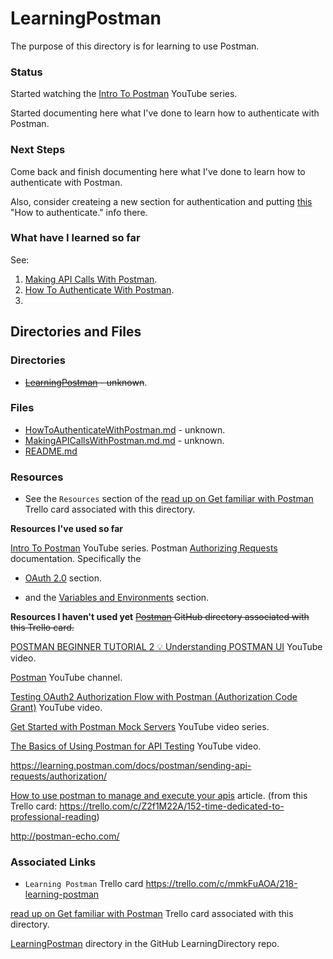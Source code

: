 # LearningPostman

The purpose of this directory is for learning to use Postman.

### Status
Started watching the [Intro To Postman](https://www.youtube.com/playlist?list=PLM-7VG-sgbtAgGq_pef5y_ruIUBPpUgNJ) YouTube series.

Started documenting here what I've done to learn how to authenticate with Postman.

### Next Steps
Come back and finish documenting here what I've done to learn how to authenticate with Postman.

Also, consider createing a new section for authentication and putting [this](https://github.com/JamieBort/LearningDirectory/tree/master/Postman/LearningPostman#what-have-i-learned-so-far) "How to authenticate." info there.

### What have I learned so far
See:
1. [Making API Calls With Postman](https://github.com/JamieBort/LearningDirectory/blob/master/Postman/LearningPostman/MakingAPICallsWithPostman.md).
2. [How To Authenticate With Postman](https://github.com/JamieBort/LearningDirectory/blob/master/Postman/LearningPostman/HowToAuthenticateWithPostman.md).
3. 

## Directories and Files
### Directories
* ~~[LearningPostman](https://github.com/JamieBort/LearningDirectory/tree/master/Postman/LearningPostman) - unknown~~.

### Files
* [HowToAuthenticateWithPostman.md](https://github.com/JamieBort/LearningDirectory/blob/master/Postman/LearningPostman/HowToAuthenticateWithPostman.md) - unknown.
* [MakingAPICallsWithPostman.md.md](https://github.com/JamieBort/LearningDirectory/blob/master/Postman/LearningPostman/MakingAPICallsWithPostman.md) - unknown.
* [README.md](https://github.com/JamieBort/LearningDirectory/tree/master/Postman/LearningPostman)

### Resources

* See the `Resources` section of the
[read up on Get familiar with Postman](https://trello.com/c/mmkFuAOA/218-read-up-on-get-familiar-with-postman) Trello card associated with this directory.

**Resources I've used so far**

[Intro To Postman](https://www.youtube.com/playlist?list=PLM-7VG-sgbtAgGq_pef5y_ruIUBPpUgNJ) YouTube series.
Postman [Authorizing Requests](https://learning.postman.com/docs/sending-requests/authorization/) documentation. Specifically the

* [OAuth 2.0](https://learning.postman.com/docs/sending-requests/authorization/#oauth-20) section.

* and the [Variables and Environments](https://learning.postman.com/docs/postman/variables-and-environments/variables/) section.

**Resources I haven't used yet**
~~[Postman](https://github.com/JamieBort/LearningDirectory/tree/master/Postman) GitHub directory associated with this Trello card.~~

[POSTMAN BEGINNER TUTORIAL 2 💡 Understanding POSTMAN UI](https://www.youtube.com/watch?v=hHV0OZa4zrQ) YouTube video.

[Postman](https://www.youtube.com/channel/UCocudCGVb3MmhWQ1aoIgUQw) YouTube channel.

[Testing OAuth2 Authorization Flow with Postman (Authorization Code Grant)](https://www.youtube.com/watch?v=NRU_KdUSjD4) YouTube video.

[Get Started with Postman Mock Servers](https://www.youtube.com/watch?v=pAD11I3k9q0) YouTube video series.

[The Basics of Using Postman for API Testing](https://www.youtube.com/watch?v=t5n07Ybz7yI) YouTube video.

https://learning.postman.com/docs/postman/sending-api-requests/authorization/

[How to use postman to manage and execute your apis](https://www.blazemeter.com/blog/how-use-postman-manage-and-execute-your-apis/) article. (from this Trello card: https://trello.com/c/Z2f1M22A/152-time-dedicated-to-professional-reading)

http://postman-echo.com/

### Associated Links

* `Learning Postman` Trello card
https://trello.com/c/mmkFuAOA/218-learning-postman

[read up on Get familiar with Postman](https://trello.com/c/mmkFuAOA/218-read-up-on-get-familiar-with-postman) Trello card associated with this directory.

[LearningPostman](https://github.com/JamieBort/LearningDirectory/tree/master/Postman/LearningPostman) directory in the GitHub LearningDirectory repo.